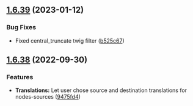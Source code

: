 ## [1.6.39](https://github.com/roadiz/roadiz/compare/v1.6.38...v1.6.39) (2023-01-12)

### Bug Fixes

* Fixed central_truncate twig filter ([b525c67](https://github.com/roadiz/roadiz/commit/b525c6792739ad592981cac2afe6763cca078e5e))

## [1.6.38](https://github.com/roadiz/roadiz/compare/v1.6.37...v1.6.38) (2022-09-30)

### Features

* **Translations:** Let user chose source and destination translations for nodes-sources ([9475fd4](https://github.com/roadiz/roadiz/commit/9475fd4e985b8d7d0872294d0678da5b39021714))

